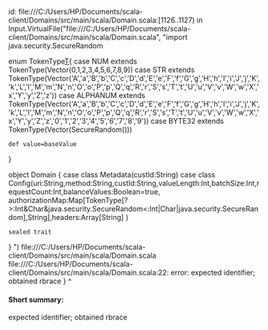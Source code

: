 id: file:///C:/Users/HP/Documents/scala-client/Domains/src/main/scala/Domain.scala:[1126..1127) in Input.VirtualFile("file:///C:/Users/HP/Documents/scala-client/Domains/src/main/scala/Domain.scala", "import java.security.SecureRandom

enum TokenType[T](baseValue:Vector[T]){
    case NUM extends TokenType(Vector(0,1,2,3,4,5,6,7,8,9))
    case STR extends TokenType(Vector('A','a','B','b','C','c','D','d','E','e','F','f','G','g','H','h','I','i','J','j','K','k','L','l','M','m','N','n','O','o','P','p','Q','q','R','r','S','s','T','t','U','u','V','v','W','w','X','x','Y','y','Z','z'))
    case ALPHANUM extends TokenType(Vector('A','a','B','b','C','c','D','d','E','e','F','f','G','g','H','h','I','i','J','j','K','k','L','l','M','m','N','n','O','o','P','p','Q','q','R','r','S','s','T','t','U','u','V','v','W','w','X','x','Y','y','Z','z','0','1','2','3','4','5','6','7','8','9'))
    case BYTE32 extends TokenType(Vector(SecureRandom()))

    def value=baseValue
}



object Domain {
    case class Metadata(custId:String)
    case class Config(uri:String,method:String,custId:String,valueLength:Int,batchSize:Int,requestCount:Int,balanceValues:Boolean=true,
    authorizationMap:Map[TokenType[? >:Int&Char&java.security.SecureRandom<:Int|Char|java.security.SecureRandom],String],headers:Array[String]
    )

    sealed trait 
  
}
")
file:///C:/Users/HP/Documents/scala-client/Domains/src/main/scala/Domain.scala
file:///C:/Users/HP/Documents/scala-client/Domains/src/main/scala/Domain.scala:22: error: expected identifier; obtained rbrace
}
^
#### Short summary: 

expected identifier; obtained rbrace